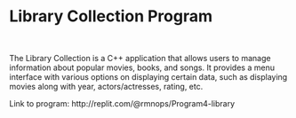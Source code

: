 <h1>Library Collection Program</h1>
<br>
<p>The Library Collection is a C++ application that allows users to manage information about popular movies, books, and songs. It provides a menu interface with various options on displaying certain data, such as displaying movies along with year, actors/actresses, rating, etc.</p>
<p> Link to program: http://replit.com/@rmnops/Program4-library </p>
